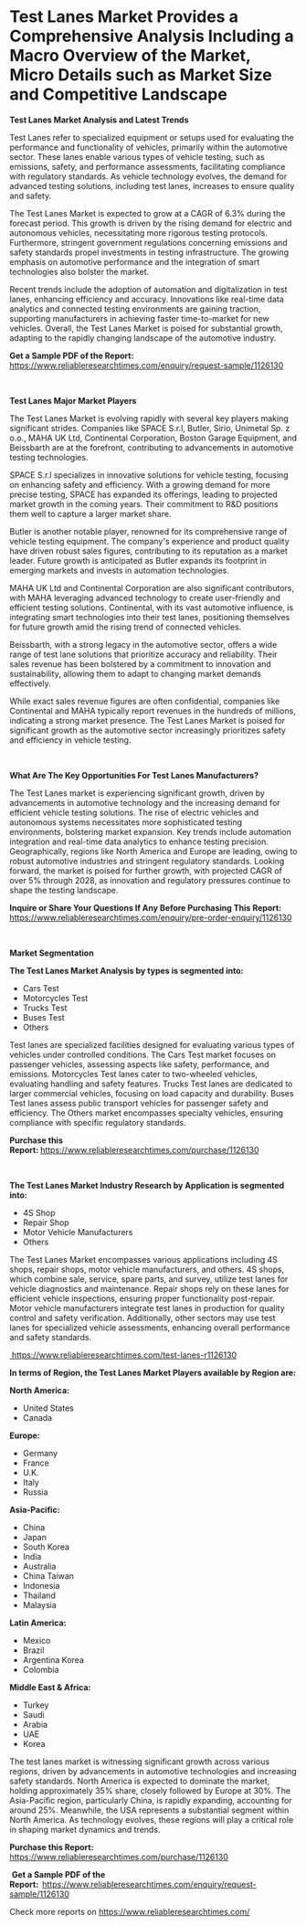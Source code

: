 <p><h1>Test Lanes Market Provides a Comprehensive Analysis Including a Macro Overview of the Market, Micro Details such as Market Size and Competitive Landscape</h1></p><p><strong>Test Lanes Market Analysis and Latest Trends</strong></p>
<p><p>Test Lanes refer to specialized equipment or setups used for evaluating the performance and functionality of vehicles, primarily within the automotive sector. These lanes enable various types of vehicle testing, such as emissions, safety, and performance assessments, facilitating compliance with regulatory standards. As vehicle technology evolves, the demand for advanced testing solutions, including test lanes, increases to ensure quality and safety.</p><p>The Test Lanes Market is expected to grow at a CAGR of 6.3% during the forecast period. This growth is driven by the rising demand for electric and autonomous vehicles, necessitating more rigorous testing protocols. Furthermore, stringent government regulations concerning emissions and safety standards propel investments in testing infrastructure. The growing emphasis on automotive performance and the integration of smart technologies also bolster the market.</p><p>Recent trends include the adoption of automation and digitalization in test lanes, enhancing efficiency and accuracy. Innovations like real-time data analytics and connected testing environments are gaining traction, supporting manufacturers in achieving faster time-to-market for new vehicles. Overall, the Test Lanes Market is poised for substantial growth, adapting to the rapidly changing landscape of the automotive industry.</p></p>
<p><strong>Get a Sample PDF of the Report:&nbsp;</strong> <a href="https://www.reliableresearchtimes.com/enquiry/request-sample/1126130?utm_campaign=2603&utm_medium=2&utm_source=Github&utm_content=ia&utm_term=21022025&utm_id=test-lanes">https://www.reliableresearchtimes.com/enquiry/request-sample/1126130</a></p>
<p>&nbsp;</p>
<p><strong>Test Lanes Major Market Players</strong></p>
<p><p>The Test Lanes Market is evolving rapidly with several key players making significant strides. Companies like SPACE S.r.l, Butler, Sirio, Unimetal Sp. z o.o., MAHA UK Ltd, Continental Corporation, Boston Garage Equipment, and Beissbarth are at the forefront, contributing to advancements in automotive testing technologies.</p><p>SPACE S.r.l specializes in innovative solutions for vehicle testing, focusing on enhancing safety and efficiency. With a growing demand for more precise testing, SPACE has expanded its offerings, leading to projected market growth in the coming years. Their commitment to R&D positions them well to capture a larger market share.</p><p>Butler is another notable player, renowned for its comprehensive range of vehicle testing equipment. The company's experience and product quality have driven robust sales figures, contributing to its reputation as a market leader. Future growth is anticipated as Butler expands its footprint in emerging markets and invests in automation technologies.</p><p>MAHA UK Ltd and Continental Corporation are also significant contributors, with MAHA leveraging advanced technology to create user-friendly and efficient testing solutions. Continental, with its vast automotive influence, is integrating smart technologies into their test lanes, positioning themselves for future growth amid the rising trend of connected vehicles.</p><p>Beissbarth, with a strong legacy in the automotive sector, offers a wide range of test lane solutions that prioritize accuracy and reliability. Their sales revenue has been bolstered by a commitment to innovation and sustainability, allowing them to adapt to changing market demands effectively.</p><p>While exact sales revenue figures are often confidential, companies like Continental and MAHA typically report revenues in the hundreds of millions, indicating a strong market presence. The Test Lanes Market is poised for significant growth as the automotive sector increasingly prioritizes safety and efficiency in vehicle testing.</p></p>
<p>&nbsp;</p>
<p><strong>What Are The Key Opportunities For Test Lanes Manufacturers?</strong></p>
<p><p>The Test Lanes market is experiencing significant growth, driven by advancements in automotive technology and the increasing demand for efficient vehicle testing solutions. The rise of electric vehicles and autonomous systems necessitates more sophisticated testing environments, bolstering market expansion. Key trends include automation integration and real-time data analytics to enhance testing precision. Geographically, regions like North America and Europe are leading, owing to robust automotive industries and stringent regulatory standards. Looking forward, the market is poised for further growth, with projected CAGR of over 5% through 2028, as innovation and regulatory pressures continue to shape the testing landscape.</p></p>
<p><strong>Inquire or Share Your Questions If Any Before Purchasing This Report:</strong> <a href="https://www.reliableresearchtimes.com/enquiry/pre-order-enquiry/1126130?utm_campaign=2603&utm_medium=2&utm_source=Github&utm_content=ia&utm_term=21022025&utm_id=test-lanes">https://www.reliableresearchtimes.com/enquiry/pre-order-enquiry/1126130</a></p>
<p>&nbsp;</p>
<p><strong>Market Segmentation</strong></p>
<p><strong>The Test Lanes Market Analysis by types is segmented into:</strong></p>
<p><ul><li>Cars Test</li><li>Motorcycles Test</li><li>Trucks Test</li><li>Buses Test</li><li>Others</li></ul></p>
<p><p>Test lanes are specialized facilities designed for evaluating various types of vehicles under controlled conditions. The Cars Test market focuses on passenger vehicles, assessing aspects like safety, performance, and emissions. Motorcycles Test lanes cater to two-wheeled vehicles, evaluating handling and safety features. Trucks Test lanes are dedicated to larger commercial vehicles, focusing on load capacity and durability. Buses Test lanes assess public transport vehicles for passenger safety and efficiency. The Others market encompasses specialty vehicles, ensuring compliance with specific regulatory standards.</p></p>
<p><strong>Purchase this Report:&nbsp;</strong><a href="https://www.reliableresearchtimes.com/purchase/1126130?utm_campaign=2603&utm_medium=2&utm_source=Github&utm_content=ia&utm_term=21022025&utm_id=test-lanes">https://www.reliableresearchtimes.com/purchase/1126130</a></p>
<p>&nbsp;</p>
<p><strong>The Test Lanes Market Industry Research by Application is segmented into:</strong></p>
<p><ul><li>4S Shop</li><li>Repair Shop</li><li>Motor Vehicle Manufacturers</li><li>Others</li></ul></p>
<p><p>The Test Lanes Market encompasses various applications including 4S shops, repair shops, motor vehicle manufacturers, and others. 4S shops, which combine sale, service, spare parts, and survey, utilize test lanes for vehicle diagnostics and maintenance. Repair shops rely on these lanes for efficient vehicle inspections, ensuring proper functionality post-repair. Motor vehicle manufacturers integrate test lanes in production for quality control and safety verification. Additionally, other sectors may use test lanes for specialized vehicle assessments, enhancing overall performance and safety standards.</p></p>
<p><a href="https://www.reliableresearchtimes.com/test-lanes-r1126130?utm_campaign=2603&utm_medium=2&utm_source=Github&utm_content=ia&utm_term=21022025&utm_id=test-lanes">&nbsp;https://www.reliableresearchtimes.com/test-lanes-r1126130</a></p>
<p><strong>In terms of Region, the Test Lanes Market Players available by Region are:</strong></p>
<p>
    <p> <strong> North America: </strong>
        <ul>
            <li>United States</li>
            <li>Canada</li>
        </ul>
        </p> 
    <p> <strong> Europe: </strong>
        <ul>
            <li>Germany</li>
            <li>France</li>
            <li>U.K.</li>
            <li>Italy</li>
            <li>Russia</li>
        </ul>
        </p> 
    <p> <strong> Asia-Pacific: </strong>
        <ul>
            <li>China</li>
            <li>Japan</li>
            <li>South Korea</li>
            <li>India</li>
            <li>Australia</li>
            <li>China Taiwan</li>
            <li>Indonesia</li>
            <li>Thailand</li>
            <li>Malaysia</li>
        </ul>
        </p> 
    <p> <strong> Latin America: </strong>
        <ul>
            <li>Mexico</li>
            <li>Brazil</li>
            <li>Argentina Korea</li>
            <li>Colombia</li>
        </ul>
        </p> 
    <p> <strong> Middle East & Africa: </strong>
        <ul>
            <li>Turkey</li>
            <li>Saudi</li>
            <li>Arabia</li>
            <li>UAE</li>
            <li>Korea</li>
        </ul>
    </p>
    </p>
<p><p>The test lanes market is witnessing significant growth across various regions, driven by advancements in automotive technologies and increasing safety standards. North America is expected to dominate the market, holding approximately 35% share, closely followed by Europe at 30%. The Asia-Pacific region, particularly China, is rapidly expanding, accounting for around 25%. Meanwhile, the USA represents a substantial segment within North America. As technology evolves, these regions will play a critical role in shaping market dynamics and trends.</p></p>
<p><strong>Purchase this Report: </strong><a href="https://www.reliableresearchtimes.com/purchase/1126130?utm_campaign=2603&utm_medium=2&utm_source=Github&utm_content=ia&utm_term=21022025&utm_id=test-lanes">https://www.reliableresearchtimes.com/purchase/1126130</a></p>
<p>&nbsp;<strong>Get a Sample PDF of the Report:&nbsp;&nbsp;</strong><a href="https://www.reliableresearchtimes.com/enquiry/request-sample/1126130?utm_campaign=2603&utm_medium=2&utm_source=Github&utm_content=ia&utm_term=21022025&utm_id=test-lanes">https://www.reliableresearchtimes.com/enquiry/request-sample/1126130</a></p>
<p><strong></strong></p>
<p>Check more reports on <a href="https://www.reliableresearchtimes.com/?utm_campaign=2603&utm_medium=2&utm_source=Github&utm_content=ia&utm_term=21022025&utm_id=test-lanes">https://www.reliableresearchtimes.com/</a></p>